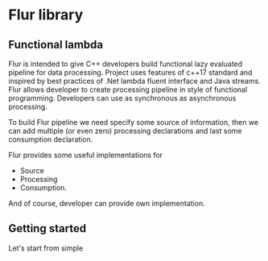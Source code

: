 # Flur library

## Functional lambda 

Flur is intended to give C++ developers build functional lazy evaluated pipeline for data 
processing. Project uses features of c++17 standard and inspired by best practices of
.Net lambda fluent interface and Java streams.
Flur allows developer to create processing pipeline in style of functional programming. 
Developers can use as synchronous as
asynchronous processing.

To build Flur pipeline we need specify some source of information, then we can add 
multiple (or even zero) processing declarations and last some consumption 
declaration.

Flur provides some useful implementations for 
- Source
- Processing
- Consumption.

And of course, developer can provide own implementation.

## Getting started
Let's start from simple 